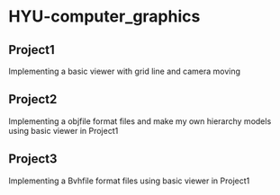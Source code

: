 # HYU-computer_graphics

## Project1
Implementing a basic viewer with grid line and camera moving

## Project2
Implementing a objfile format files and make my own hierarchy models using basic viewer in Project1

## Project3
Implementing a Bvhfile format files using basic viewer in Project1
